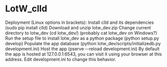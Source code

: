 # LotW_clld
Deployment (Linux options in brackets):
Install clld and its dependencies (sudo pip install clld)
Download and unzip lotw_dev.zip
Change current directory to lotw_dev (cd lotw_dev/) (probably cat lotw_dev on Windows?)
Run the setup file to install lotw_dev as a python package (python setup.py develop)
Populate the app database (python lotw_dev/scripts/initializedb.py development.ini)
Host the app (pserve --reload development.ini)
By default the app is hosted at 127.0.0.1:6543, you can visit it using your browser at this address. Edit development.ini to change this behavior.
